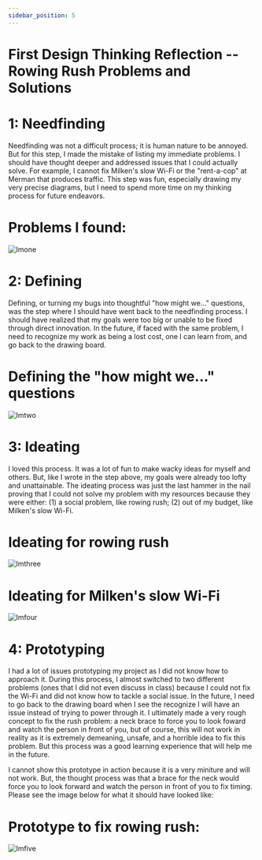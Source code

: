 ```yaml
---
sidebar_position: 5
---
```


# First Design Thinking Reflection -- Rowing Rush Problems and Solutions

# 1: Needfinding

Needfinding was not a difficult process; it is human nature to be annoyed. But for this step, I made the mistake of listing my immediate problems. I should have thought deeper and addressed issues that I could actually solve. For example, I cannot fix Milken's slow Wi-Fi or the "rent-a-cop" at Merman that produces traffic. This step was fun, especially drawing my very precise diagrams, but I need to spend more time on my thinking process for future endeavors. 

# Problems I found:

![Imone](https://cdn.discordapp.com/attachments/871870426169610332/1159983407279919134/IMG_4633.jpg?ex=653301bb&is=65208cbb&hm=fd3a4acf884170ce59f27005b161ecee7b28e8b536fa21158b17f8a398744f23&)

# 2: Defining

Defining, or turning my bugs into thoughtful "how might we..." questions, was the step where I should have went back to the needfinding process. I should have realized that my goals were too big or unable to be fixed through direct innovation. In the future, if faced with the same problem, I need to recognize my work as being a lost cost, one I can learn from, and go back to the drawing board.

# Defining the "how might we..." questions

![Imtwo](https://cdn.discordapp.com/attachments/871870426169610332/1159983193773056030/Screen_Shot_2023-10-06_at_3.38.59_PM.png?ex=65330188&is=65208c88&hm=69142cb41f28cbb2c39e87348b2edfdffe142b4359eaeed4bd56695d8e957cc9&)

# 3: Ideating

I loved this process. It was a lot of fun to make wacky ideas for myself and others. But, like I wrote in the step above, my goals were already too lofty and unattainable. The ideating process was just the last hammer in the nail proving that I could not solve my problem with my resources because they were either: (1) a social problem, like rowing rush; (2) out of my budget, like Milken's slow Wi-Fi.

# Ideating for rowing rush

![Imthree](https://cdn.discordapp.com/attachments/871870426169610332/1159984481072074772/IMG_4623.png?ex=653302bb&is=65208dbb&hm=f1aca672a2c39b42e5b5b3aeca411d9702730377e5385fc68d91821d498e00b5&)

# Ideating for Milken's slow Wi-Fi

![Imfour](https://cdn.discordapp.com/attachments/871870426169610332/1159984459949555712/IMG_4624.png?ex=653302b6&is=65208db6&hm=3508892222a89d5251033e821ba64e8cd60fd03299f2c3dc949dc3e45048a297&)

# 4: Prototyping

I had a lot of issues prototyping my project as I did not know how to approach it. During this process, I almost switched to two different problems (ones that I did not even discuss in class) because I could not fix the Wi-Fi and did not know how to tackle a social issue. In the future, I need to go back to the drawing board when I see the recognize I will have an issue instead of trying to power through it. I ultimately made a very rough concept to fix the rush problem: a neck brace to force you to look foward and watch the person in front of you, but of course, this will not work in reality as it is extremely demeaning, unsafe, and a horrible idea to fix this problem. But this process was a good learning experience that will help me in the future. 

I cannot show this prototype in action because it is a very miniture and will not work. But, the thought process was that a brace for the neck would force you to look forward and watch the person in front of you to fix timing. Please see the image below for what it should have looked like: 

# Prototype to fix rowing rush:

![Imfive](https://cdn.discordapp.com/attachments/871870426169610332/1159983770938646570/IMG_4634.jpg?ex=65330212&is=65208d12&hm=1e6d51a4aa99bb2278f609bde8d156b6e71aa82eabc1336b5ae3a5b0d396d85e&2)
